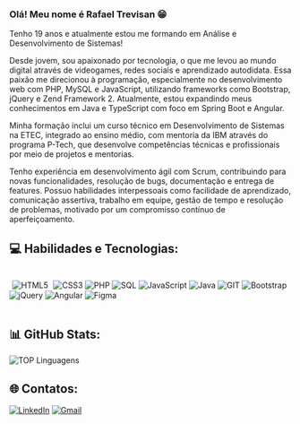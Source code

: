 
### Olá! Meu nome é Rafael Trevisan 😁

Tenho 19 anos e atualmente estou me formando em Análise e Desenvolvimento de Sistemas!

Desde jovem, sou apaixonado por tecnologia, o que me levou ao mundo digital através de videogames, redes sociais e aprendizado autodidata. Essa paixão me direcionou à programação, especialmente no desenvolvimento web com PHP, MySQL e JavaScript, utilizando frameworks como Bootstrap, jQuery e Zend Framework 2. Atualmente, estou expandindo meus conhecimentos em Java e TypeScript com foco em Spring Boot e Angular.

Minha formação inclui um curso técnico em Desenvolvimento de Sistemas na ETEC, integrado ao ensino médio, com mentoria da IBM através do programa P-Tech, que desenvolve competências técnicas e profissionais por meio de projetos e mentorias.

Tenho experiência em desenvolvimento ágil com Scrum, contribuindo para novas funcionalidades, resolução de bugs, documentação e entrega de features. Possuo habilidades interpessoais como facilidade de aprendizado, comunicação assertiva, trabalho em equipe, gestão de tempo e resolução de problemas, motivado por um compromisso contínuo de aperfeiçoamento.


## 💻 Habilidades e Tecnologias:

<div style:="display: inline-block"><br/>
    <img style="margin: 0 5px;" align="center" alt="HTML5" src="https://img.shields.io/badge/html5-%23E34F26.svg?style=for-the-badge&logo=html5&logoColor=white"/>
    <img align="center" alt="CSS3" src="https://img.shields.io/badge/css3-%231572B6.svg?style=for-the-badge&logo=css3&logoColor=white"/>
    <img align="center" alt="PHP" src="https://img.shields.io/badge/php-%23777BB4.svg?style=for-the-badge&logo=php&logoColor=white"/>
    <img align="center" alt="SQL" src="https://img.shields.io/badge/mysql-4479A1.svg?style=for-the-badge&logo=mysql&logoColor=white"/>
    <img align="center" alt="JavaScript" src="https://img.shields.io/badge/javascript-%23323330.svg?style=for-the-badge&logo=javascript&logoColor=%23F7DF1E"/>
    <img align="center" alt="Java" src="https://img.shields.io/badge/java-%23ED8B00.svg?style=for-the-badge&logo=openjdk&logoColor=white"/>
    <img align="center" alt="GIT" src="https://img.shields.io/badge/git-%23F05033.svg?style=for-the-badge&logo=git&logoColor=white"/>
    <img align="center" alt="Bootstrap" src="https://img.shields.io/badge/bootstrap-%238511FA.svg?style=for-the-badge&logo=bootstrap&logoColor=white"/>
    <img align="center" alt="jQuery" src="https://img.shields.io/badge/jquery-%230769AD.svg?style=for-the-badge&logo=jquery&logoColor=white"/>
    <img align="center" alt="Angular" src="https://img.shields.io/badge/angular-%23DD0031.svg?style=for-the-badge&logo=angular&logoColor=white"/>
    <img align="center" alt="Figma" src="https://img.shields.io/badge/figma-%23F24E1E.svg?style=for-the-badge&logo=figma&logoColor=white"/>
</div><br>


## 📊 GitHub Stats:

![TOP Linguagens](https://github-readme-stats.vercel.app/api/top-langs/?username=rafaatrevisan&layout=compact&theme=dracula)


## 🌐 Contatos:

[![LinkedIn](https://img.shields.io/badge/LinkedIn-0077B5?style=for-the-badge&logo=linkedin&logoColor=white)](https://www.linkedin.com/in/rafaelltrevisan/)
[![Gmail](https://img.shields.io/badge/Gmail-D14836?style=for-the-badge&logo=gmail&logoColor=white)](mailto:rafaatrevisann@gmail.com)
